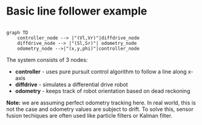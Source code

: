 # Basic line follower example


```mermaid

graph TD
    controller_node --> |"(Vl,Vr)"|diffdrive_node
    diffdrive_node --> |"(Sl,Sr)"| odometry_node
    odometry_node -->|"(x,y,phi)"|controller_node

```

The system consists of 3 nodes:

* **controller** - uses  pure pursuit control algorithm to follow a line along x-axis
* **diffdrive** - simulates a differential drive robot
* **odometry** - keeps track of robot orientation based on dead reckoning


**Note:** we are assuming perfect odometry tracking here. In real world, this is not the case and odometry values are subject to drift. To solve this, sensor fusion techiques are often used like particle filters or Kalman filter.
